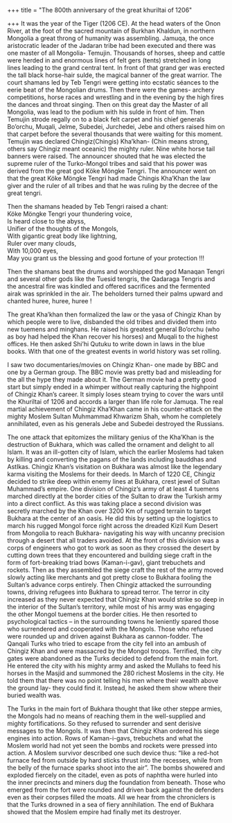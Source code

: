 +++
title = "The 800th anniversary of the great khuriltai of 1206"

+++
It was the year of the Tiger (1206 CE). At the head waters of the Onon
River, at the foot of the sacred mountain of Burkhan Khaldun, in
northern Mongolia a great throng of humanity was assembling. Jamuqa, the
once aristocratic leader of the Jadaran tribe had been executed and
there was one master of all Mongolia- Temujin. Thousands of horses,
sheep and cattle were herded in and enormous lines of felt gers (tents)
stretched in long lines leading to the grand central tent. In front of
that grand ger was erected the tall black horse-hair sulde, the magical
banner of the great warrior. The court shamans led by Teb Tengri were
getting into ecstatic séances to the eerie beat of the Mongolian drums.
Then there were the games- archery competitions, horse races and
wrestling and in the evening by the high fires the dances and throat
singing. Then on this great day the Master of all Mongolia, was lead to
the podium with his sulde in front of him. Then Temujin strode regally
on to a black felt carpet and his chief generals Bo’orchu, Muqali,
Jelme, Subedei, Jurchedei, Jebe and others raised him on that carpet
before the several thousands that were waiting for this moment. Temujin
was declared Chingiz(Chingis) Kha’khan- (Chin means strong, others say
Chingiz meant oceanic) the mighty ruler. Nine white horse tail banners
were raised. The announcer shouted that he was elected the supreme ruler
of the Turko-Mongol tribes and said that his power was derived from the
great god Köke Möngke Tengri. The announcer went on that the great Köke
Möngke Tengri had made Chingis Kha’Khan the law giver and the ruler of
all tribes and that he was ruling by the decree of the great tengri.

Then the shamans headed by Teb Tengri raised a chant:  
Köke Möngke Tengri your thundering voice,  
Is heard close to the abyss,  
Unifier of the thoughts of the Mongols,  
With gigantic great body like lightning,  
Ruler over many clouds,  
With 10,000 eyes,  
May you grant us the blessing and good fortune of your protection \!\!\!

Then the shamans beat the drums and worshipped the god Manaqan Tengri
and several other gods like the Tuesid tengris, the Qadaraga Tengris and
the ancestral fire was kindled and offered sacrifices and the fermented
airak was sprinkled in the air. The beholders turned their palms upward
and chanted huree, huree, huree \!

The great Kha’khan then formalized the law or the yasa of Chingiz Khan
by which people were to live, disbanded the old tribes and divided them
into new tuemens and minghans. He raised his greatest general Bo’orchu
(who as boy had helped the Khan recover his horses) and Muqali to the
highest offices. He then asked Shi’hi Qutuku to write down in laws in
the blue books. With that one of the greatest events in world history
was set rolling.

I saw two documentaries/movies on Chingiz Khan- one made by BBC and one
by a German group. The BBC movie was pretty bad and misleading for the
all the hype they made about it. The German movie had a pretty good
start but simply ended in a whimper without really capturing the
highpoint of Chingiz Khan’s career. It simply loses steam trying to
cover the wars until the Khuriltai of 1206 and accords a larger than
life role for Jamuqa. The real martial achievement of Chingiz Kha’Khan
came in his counter-attack on the mighty Moslem Sultan Muhmammad
Khwarizm Shah, whom he completely annihilated, even as his generals Jebe
and Subedei destroyed the Russians.

The one attack that epitomizes the military genius of the Kha’Khan is
the destruction of Bukhara, which was called the ornament and delight to
all Islam. It was an ill-gotten city of Islam, which the earlier Moslems
had taken by killing and converting the pagans of the lands including
bauddhas and AstIkas. Chingiz Khan’s visitation on Bukhara was almost
like the legendary karma visiting the Moslems for their deeds. In March
of 1220 CE, Chingiz decided to strike deep within enemy lines at
Bukhara, crest jewel of Sultan Muhammad’s empire. One division of
Chingiz’s army of at least 4 tuemens marched directly at the border
cities of the Sultan to draw the Turkish army into a direct conflict. As
this was taking place a second division was secretly marched by the Khan
over 3200 Km of rugged terrain to target Bukhara at the center of an
oasis. He did this by setting up the logistics to march his rugged
Mongol force right across the dreaded Kizil Kum Desert from Mongolia to
reach Bukhara- navigating his way with uncanny precision through a
desert that all traders avoided. At the front of this division was a
corps of engineers who got to work as soon as they crossed the desert by
cutting down trees that they encountered and building siege craft in the
form of fort-breaking triad bows (Kaman-i-gav), giant trebuchets and
rockets. Then as they assembled the siege craft the rest of the army
moved slowly acting like merchants and got pretty close to Bukhara
fooling the Sultan’s advance corps entirely. Then Chingiz attacked the
surrounding towns, driving refugees into Bukhara to spread terror. The
terror in city increased as they never expected that Chingiz Khan would
strike so deep in the interior of the Sultan’s territory, while most of
his army was engaging the other Mongol tuemens at the border cities. He
then resorted to psychological tactics – in the surrounding towns he
leniently spared those who surrendered and cooperated with the Mongols.
Those who refused were rounded up and driven against Bukhara as
cannon-fodder. The Qanqali Turks who tried to escape from the city fell
into an ambush of Chingiz Khan and were massacred by the Mongol troops.
Terrified, the city gates were abandoned as the Turks decided to defend
from the main fort. He entered the city with his mighty army and asked
the Mullahs to feed his horses in the Masjid and summoned the 280
richest Moslems in the city. He told them that there was no point
telling his men where their wealth above the ground lay- they could find
it. Instead, he asked them show where their buried wealth was.

The Turks in the main fort of Bukhara thought that like other steppe
armies, the Mongols had no means of reaching them in the well-supplied
and mighty fortifications. So they refused to surrender and sent
derisive messages to the Mongols. It was then that Chingiz Khan ordered
his siege engines into action. Rows of Kaman-i-gavs, trebuchets and what
the Moslem world had not yet seen the bombs and rockets were pressed
into action. A Moslem survivor described one such device thus: “like a
red-hot furnace fed from outside by hard sticks thrust into the
recesses, while from the belly of the furnace sparks shoot into the
air”. The bombs showered and exploded fiercely on the citadel, even as
pots of naphtha were hurled into the inner precincts and miners dug the
foundation from beneath. Those who emerged from the fort were rounded
and driven back against the defenders even as their corpses filled the
moats. All we hear from the chroniclers is that the Turks drowned in a
sea of fiery annihilation. The end of Bukhara showed that the Moslem
empire had finally met its destroyer.
